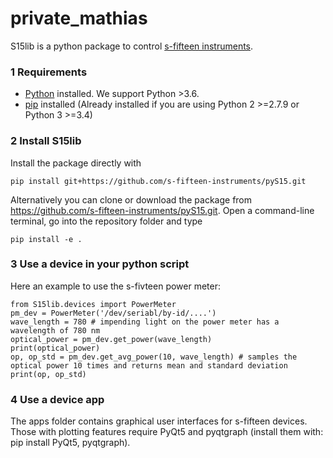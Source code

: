 # private_mathias
S15lib is a python package to control [s-fifteen instruments](https://s-fifteen.com/).

### 1 Requirements
- [Python](https://www.python.org) installed.  We support Python >3.6.
- [pip](https://pypi.org/project/pip/) installed (Already installed if you are using Python 2 >=2.7.9 or Python 3 >=3.4)

### 2 Install S15lib
Install the package directly with
 
    pip install git+https://github.com/s-fifteen-instruments/pyS15.git

Alternatively you can clone or download the package from https://github.com/s-fifteen-instruments/pyS15.git.
Open a command-line terminal, go into the repository folder and type
  
    pip install -e .
    

    
### 3 Use a device in your python script
Here an example to use the s-fivteen power meter:

    from S15lib.devices import PowerMeter
    pm_dev = PowerMeter('/dev/seriabl/by-id/....')
    wave_length = 780 # impending light on the power meter has a wavelength of 780 nm
    optical_power = pm_dev.get_power(wave_length)
    print(optical_power)
    op, op_std = pm_dev.get_avg_power(10, wave_length) # samples the optical power 10 times and returns mean and standard deviation
    print(op, op_std)
    
 ### 4 Use a device app
 The apps folder contains graphical user interfaces for s-fifteen devices.
 Those with plotting features require PyQt5 and pyqtgraph (install them with:  pip install PyQt5, pyqtgraph).

